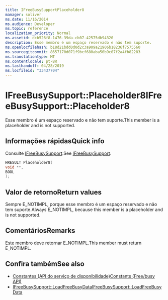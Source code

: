 ```yaml
---
title: IFreeBusySupportPlaceholder8
manager: soliver
ms.date: 11/16/2014
ms.audience: Developer
ms.topic: reference
localization_priority: Normal
ms.assetid: dcb526f8-1476-39da-cb07-42575db94320
description: Esse membro é um espaço reservado e não tem suporte.
ms.openlocfilehash: b18d21bdd0d0d2c3a909a21906b18236f7575560
ms.sourcegitcommit: 8657170d071f9bcf680aba50b9c07f2a4fb82283
ms.translationtype: MT
ms.contentlocale: pt-BR
ms.lasthandoff: 04/28/2019
ms.locfileid: "33437704"
---
```

# <a name="ifreebusysupportplaceholder8"></a><span data-ttu-id="883bc-103">IFreeBusySupport::Placeholder8</span><span class="sxs-lookup"><span data-stu-id="883bc-103">IFreeBusySupport::Placeholder8</span></span>

<span data-ttu-id="883bc-104">Esse membro é um espaço reservado e não tem suporte.</span><span class="sxs-lookup"><span data-stu-id="883bc-104">This member is a placeholder and is not supported.</span></span>
  
## <a name="quick-info"></a><span data-ttu-id="883bc-105">Informações rápidas</span><span class="sxs-lookup"><span data-stu-id="883bc-105">Quick info</span></span>

<span data-ttu-id="883bc-106">Consulte [IFreeBusySupport](ifreebusysupport.md).</span><span class="sxs-lookup"><span data-stu-id="883bc-106">See [IFreeBusySupport](ifreebusysupport.md).</span></span>
  
```cpp
HRESULT Placeholder8( 
void **, 
BOOL  
);
```

## <a name="return-values"></a><span data-ttu-id="883bc-107">Valor de retorno</span><span class="sxs-lookup"><span data-stu-id="883bc-107">Return values</span></span>

<span data-ttu-id="883bc-108">Sempre E_NOTIMPL, porque esse membro é um espaço reservado e não tem suporte.</span><span class="sxs-lookup"><span data-stu-id="883bc-108">Always E_NOTIMPL, because this member is a placeholder and is not supported.</span></span>
  
## <a name="remarks"></a><span data-ttu-id="883bc-109">Comentários</span><span class="sxs-lookup"><span data-stu-id="883bc-109">Remarks</span></span>

<span data-ttu-id="883bc-110">Este membro deve retornar E_NOTIMPL.</span><span class="sxs-lookup"><span data-stu-id="883bc-110">This member must return E_NOTIMPL.</span></span>
  
## <a name="see-also"></a><span data-ttu-id="883bc-111">Confira também</span><span class="sxs-lookup"><span data-stu-id="883bc-111">See also</span></span>

- [<span data-ttu-id="883bc-112">Constantes (API do serviço de disponibilidade)</span><span class="sxs-lookup"><span data-stu-id="883bc-112">Constants (Free/busy API)</span></span>](constants-free-busy-api.md)
- [<span data-ttu-id="883bc-113">IFreeBusySupport::LoadFreeBusyData</span><span class="sxs-lookup"><span data-stu-id="883bc-113">IFreeBusySupport::LoadFreeBusyData</span></span>](ifreebusysupport-loadfreebusydata.md)


